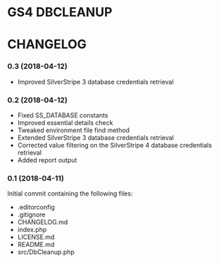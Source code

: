 GS4 DBCLEANUP
=============

# CHANGELOG

### 0.3 (2018-04-12)
* Improved SilverStripe 3 database credentials retrieval

### 0.2 (2018-04-12)
* Fixed SS_DATABASE constants
* Improved essential details check
* Tweaked environment file find method
* Extended SilverStripe 3 database credentials retrieval
* Corrected value filtering on the SilverStripe 4 database credentials retrieval
* Added report output

### 0.1 (2018-04-11)
Initial commit containing the following files:
* .editorconfig
* .gitignore
* CHANGELOG.md
* index.php
* LICENSE.md
* README.md
* src/DbCleanup.php